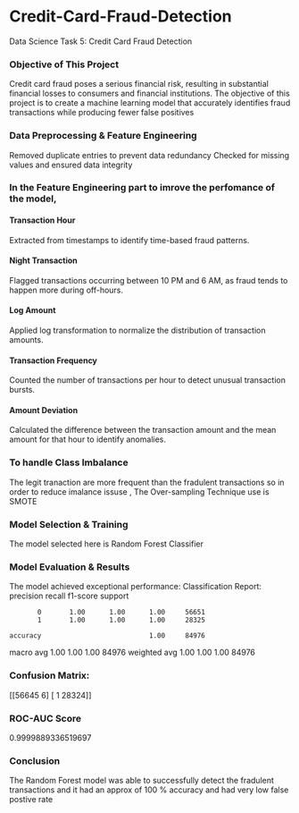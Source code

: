 # Credit-Card-Fraud-Detection
Data Science Task 5: Credit Card Fraud Detection 
### Objective of This Project
Credit card fraud poses a serious financial risk, resulting in substantial financial losses to consumers and financial institutions. The objective of this project is to create a machine learning model that accurately identifies fraud transactions while producing fewer false positives 
###  Data Preprocessing & Feature Engineering
Removed duplicate entries to prevent data redundancy
Checked for missing values and ensured data integrity

### In the Feature Engineering part to imrove the perfomance of the model,
#### Transaction Hour
Extracted from timestamps to identify time-based fraud patterns.
#### Night Transaction
Flagged transactions occurring between 10 PM and 6 AM, as fraud tends to happen more during off-hours.
#### Log Amount 
Applied log transformation to normalize the distribution of transaction amounts.
#### Transaction Frequency
Counted the number of transactions per hour to detect unusual transaction bursts.
#### Amount Deviation
Calculated the difference between the transaction amount and the mean amount for that hour to identify anomalies.
### To handle Class Imbalance 
The legit tranaction are more frequent than the fradulent transactions so in order to reduce imalance issuse , The Over-sampling Technique use is SMOTE
### Model Selection & Training
The  model selected here is Random Forest Classifier
### Model Evaluation & Results
The model achieved exceptional performance:
Classification Report:
              precision    recall  f1-score   support

           0       1.00      1.00      1.00     56651
           1       1.00      1.00      1.00     28325

    accuracy                           1.00     84976
   macro avg       1.00      1.00      1.00     84976
weighted avg       1.00      1.00      1.00     84976

### Confusion Matrix:
[[56645     6]
 [    1 28324]]
### ROC-AUC Score
 0.9999889336519697

### Conclusion
The Random Forest model was able to successfully detect the fradulent transactions and it had an approx of 100 % accuracy and had very low false postive rate
 
